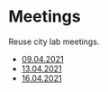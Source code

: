 # Meetings

Reuse city lab meetings.

- [09.04.2021](20210409-meeting.md)
- [13.04.2021](20210413-meeting.md)
- [16.04.2021](20210416-meeting.md)

